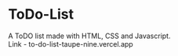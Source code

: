 # ToDo-List
A ToDO list made with HTML, CSS and Javascript.<br />
Link - to-do-list-taupe-nine.vercel.app
